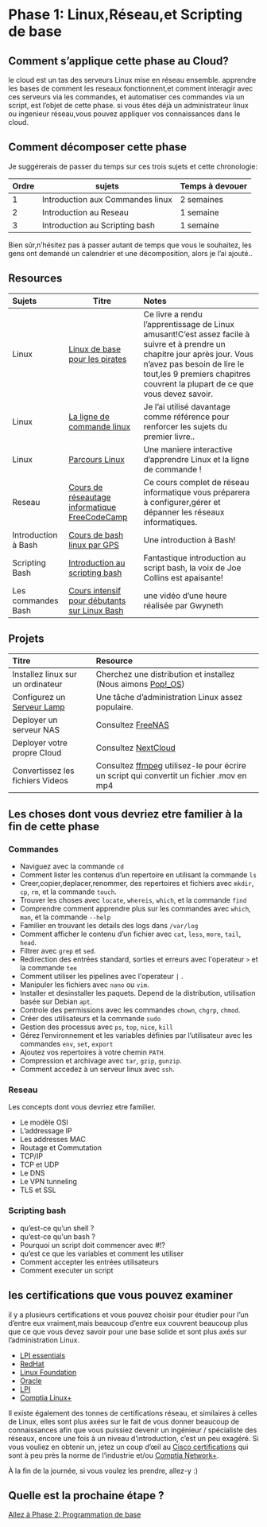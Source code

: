 # Phase 1: Linux,Réseau,et Scripting de base 

## Comment s’applique cette phase au Cloud?

le cloud est un tas des serveurs Linux mise en réseau ensemble. apprendre les bases de comment les reseaux fonctionnent,et comment interagir avec ces serveurs via les commandes, et automatiser ces commandes via un script, est l’objet de cette phase. si vous êtes déjà un administrateur linux ou ingenieur réseau,vous pouvez appliquer vos connaissances dans le cloud.

## Comment décomposer cette phase

 Je suggérerais de passer du temps sur ces trois sujets et cette chronologie:

| Ordre |   sujets                        | Temps à devouer | 
|-------|---------------------------------|-------------------|
| 1 | Introduction aux Commandes linux | 2 semaines
| 2 | Introduction au Reseau  | 1 semaine         |
| 3 | Introduction au Scripting bash | 1 semaine           |

Bien sûr,n’hésitez pas à passer autant de temps que vous le souhaitez, les gens ont demandé un calendrier et une décomposition, alors je l’ai ajouté..

## Resources

|   Sujets   | Titre    |  Notes     |
| :------------- | ---------- | :----------- |
|  Linux | [Linux de base pour les pirates](https://nostarch.com/linuxbasicsforhackers)   |  Ce livre a rendu l’apprentissage de Linux amusant!C’est assez facile à suivre et à prendre un chapitre jour après jour. Vous n’avez pas besoin de lire le tout,les 9 premiers chapitres couvrent la plupart de ce que vous devez savoir.  |
| Linux   | [La ligne de commande linux ](https://nostarch.com/tlcl2) | Je l’ai utilisé davantage comme référence pour renforcer les sujets du premier livre.. |
| Linux   | [Parcours Linux](https://linuxjourney.com/) | Une maniere interactive d’apprendre Linux et la ligne de commande !|
| Reseau  | [Cours de réseautage informatique FreeCodeCamp](https://youtu.be/qiQR5rTSshw) | Ce cours complet de réseau informatique vous préparera à configurer,gérer et dépanner les réseaux informatiques.|
| Introduction à Bash | [Cours de bash linux par GPS](https://youtu.be/qALScO3E61I) | Une introduction à Bash!|
| Scripting Bash   | [Introduction au scripting bash](https://youtu.be/_n5ZegzieSQ) | Fantastique introduction au script bash, la voix de Joe Collins est apaisante!|
| Les commandes Bash | [Cours intensif pour débutants sur Linux Bash](https://youtu.be/qALScO3E61I) | une vidéo d’une heure réalisée par Gwyneth

## Projets

 Titre  | Resource     |
 :---------- | :----------- |
 Installez linux sur un ordinateur   | Cherchez une distribution et installez (Nous aimons [Pop!_OS](https://pop.system76.com/)) |
Configurez un [Serveur Lamp](https://en.wikipedia.org/wiki/LAMP_(software_bundle)) | Une tâche d’administration Linux assez populaire. |
 Deployer un serveur NAS | Consultez [FreeNAS](https://www.freenas.org/) |
 Deployer votre propre Cloud | Consultez [NextCloud](https://nextcloud.com/) |
  Convertissez les fichiers Videos | Consultez [ffmpeg](https://ffmpeg.org/ffmpeg.html) utilisez-le pour écrire un script qui convertit un fichier .mov en mp4

## Les choses dont vous devriez etre familier à la fin de cette phase

### Commandes

- Naviguez avec la commande `cd`
- Comment lister les contenus d’un repertoire en utilisant la commande `ls`
- Creer,copier,deplacer,renommer, des repertoires et fichiers avec `mkdir`, `cp`, `rm`, et la commande `touch`.
- Trouver les choses avec `locate`, `whereis`, `which`, et la commande `find` 
- Comprendre comment apprendre plus sur les commandes avec `which`, `man`, et la commande `--help`
- Familier en trouvant les details des logs dans `/var/log`
- Comment afficher le contenu d’un fichier avec `cat`, `less`, `more`, `tail`, `head`.
- Filtrer avec `grep` et `sed`.
- Redirection des entrées standard, sorties et erreurs avec l'operateur `>`  et la commande `tee`
- Comment utiliser les pipelines avec l'operateur `|` .
- Manipuler les fichiers avec `nano` ou `vim`.
- Installer et desinstaller les paquets. Depend de la distribution, utilisation basée sur Debian `apt`.
- Controle des permissions avec les commandes `chown`, `chgrp`, `chmod`.
- Créer des utilisateurs et la commande `sudo`
- Gestion des processus avec `ps`, `top`, `nice`, `kill`
- Gérez l’environnement et les variables définies par l’utilisateur avec les commandes `env`, `set`, `export` 
- Ajoutez vos repertoires à votre chemin `PATH`.
- Compression et archivage avec `tar`, `gzip`, `gunzip`.
- Comment accedez à un serveur linux avec `ssh`.

### Reseau

Les concepts dont vous devriez etre familier.

- Le modèle OSI
- L’addressage IP
- Les addresses MAC 
- Routage et Commutation
- TCP/IP
- TCP et UDP
- Le DNS
- Le VPN tunneling
- TLS et SSL

### Scripting bash

- qu’est-ce qu’un shell ?
- qu’est-ce qu'un bash ?
- Pourquoi un script doit commencer avec #!?
- qu’est ce que les variables et comment les utiliser
- Comment accepter les entrées utilisateurs 
- Comment executer un script

## les certifications que vous pouvez examiner

il y a plusieurs certifications et vous pouvez choisir pour étudier pour l’un d’entre eux vraiment,mais beaucoup d’entre eux couvrent beaucoup plus que ce que vous devez savoir pour une base solide et sont plus axés sur l’administration Linux.

- [LPI essentials](https://www.lpi.org/our-certifications/linux-essentials-overview)
- [RedHat](https://www.redhat.com/en/services/training-and-certification)
- [Linux Foundation](https://training.linuxfoundation.org/certification-catalog/)
- [Oracle](https://education.oracle.com/oracle-certification-path/pFamily_358)
- [LPI](https://www.lpi.org/)
- [Comptia Linux+](https://www.comptia.org/certifications/linux)

Il existe également des tonnes de certifications réseau, et similaires à celles de Linux, elles sont plus axées sur le fait de vous donner beaucoup de connaissances afin que vous puissiez devenir un ingénieur / spécialiste des réseaux, encore une fois à un niveau d’introduction, c’est un peu exagéré. Si vous vouliez en obtenir un, jetez un coup d’œil au [Cisco certifications](https://www.cisco.com/c/en/us/training-events/training-certifications/certifications.html) qui sont à peu près la norme de l’industrie et/ou [Comptia Network+](https://www.comptia.org/certifications/network).

À la fin de la journée, si vous voulez les prendre, allez-y :)
  
## Quelle est la prochaine étape ?

[Allez à Phase 2: Programmation de base](../phase2/README.md)
